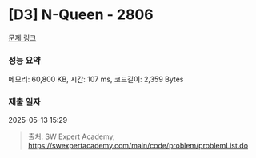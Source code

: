 # [D3] N-Queen - 2806 

[문제 링크](https://swexpertacademy.com/main/code/problem/problemDetail.do?contestProbId=AV7GKs06AU0DFAXB) 

### 성능 요약

메모리: 60,800 KB, 시간: 107 ms, 코드길이: 2,359 Bytes

### 제출 일자

2025-05-13 15:29



> 출처: SW Expert Academy, https://swexpertacademy.com/main/code/problem/problemList.do